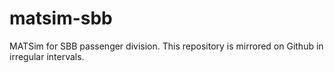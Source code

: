 # matsim-sbb

MATSim for SBB passenger division. This repository is mirrored on Github in irregular intervals.

